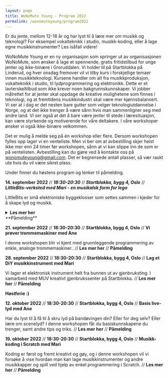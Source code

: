 ```yaml
---
layout: page
title: WoNoMute Young - Program 2022
permalink: /wonomuteyoung/program2022
---
```


Er du jente, mellom 12-18 år og har lyst til å lære mer om musikk
og teknologi? For eksempel vokalteknikk i studio, musikk-koding,
eller å lage egne musikkinstrumenter? Les isåfall videre!

WoNoMute Young er en ny organisasjon som springer ut av organisasjonen WoNoMute, som ønsker å lage et spennende, gratis fritidstilbud for unge jenter og ikke-binære i Groruddalen. Vi holder til på Startblokka på Linderud, og hver onsdag fremover vil vi tilby kurs i forskjellige temaer innen musikkteknologi. Kursene handler om alt fra musikkproduksjon, vokalteknikk i studio, til lydprogrammering og elektronikk. Dette er et lavterskeltilbud som ikke krever noen bakgrunnskunnskaper. Vi jobber målrettet for at jenter skal oppdage de kreative mulighetene som finnes i teknologi, og at fremtidens musikkindustri skal være mer kjønnsbalansert. Vi ser at i dag er det nesten bare gutter som velger teknologiutdannelse i Norge, og at det ikke trenger å være sånn hvis man sammenligner seg med andre land. Vi ser også at det å bare være jenter til stede i læresituasjon, kan være styrkende og motiverende for våre deltakere. I våre workshoper ønsker vi også ikke-binære velkommen.

Det er mulig å melde seg på én workshop eller flere. Dersom workshopen fylles opp lager vi en venteliste. Men vi ber om at avbestilling skjer helst ikke mer enn 24 timer før workshopen, sånn at vi kan slippe inn de som er på ventelisten. Avbestilling kan du gjøre ved å kontakte oss på [wonomuteyoung@gmail.com](wonomuteyoung@gmail.com). Det er begrensede antall plasser, så vær raskt ute hvis du vil være sikret plass.

Under finner du høstens program og lenker til påmelding.



**14. september 2022** // ***18:30-20:30*** // ***Startblokka, bygg 4, Oslo*** // ***LittleBits-verksted med Mari - en musikalsk form for lego***


LittleBits er små elektroniske byggeklosser som settes sammen i kjeder for å skape lyd og
musikk. 

<details><summary><b>Les mer her</b></summary> 
<p>

<img src="/assets/wonomuteyoung/workshops/littlebits.jpg" size="10%">

Workshopen er et utforskende og hyggelig kurs som ikke krever noen forkunnskaper. LittleBits er et byggesett for å lage en synth. Workshopen er for jenter og ikke-binære i alderen 12-18 år og passer for alle som er nysgjerrige og har en utforskende spire i magen. 
<br><br>
LittleBits er små elektroniske byggeklosser som settes sammen i kjeder for å skape lyd og musikk. Konseptet er utviklet av Korg og gjør det lett for hvem som helst å bygge små synther. Samtidig lærer man litt om hvordan synther er bygd opp. Vi gir en kort introduksjon til hvordan littleBits fungerer, deretter får dere prøve selv! Til slutt har vi en improvisert jam-session der alle får spille med de selvlagde instrumentene sine. Ingen forkunnskaper er nødvendig til denne workshopen.
<br><br>
Tilgjengelige plasser: 10.
</p>
</details>
**Påmelding**


**21. september 2022** // **18:30-20:30** // **Startblokka, bygg 4, Oslo** // **Vi prøver trommemaskiner med Ane**

I denne workshopen blir vi kjent med grunnleggende programmering av enkle, analoge trommemaskiner.. // **Les mer her** // **Påmelding**

**28. september 2022** // **18:30-20:30** // **Startblokka, bygg 4, Oslo** // **Lag et DiY musikkinstrument med Mari**

Vi lager et elektronisk instrument helt fra bunnen ut av gjenbruksting. I samarbeid med MUV
kreativt gjenbrukssenter på Startblokka. // **Les mer her** // **Påmelding**

**Høstferie :)**

**12. oktober 2022** // **18:30-20:30** // **Startblokka, bygg 4, Oslo** // **Basis live-lyd med Ane**

Har du lyst til å få til å skru lyd på bandøvingen din? Eller for deg selv? Eller lære om scenelyd?
I denne workshopen får du basiskunnskapene du trenger, samt andre tips og triks. // **Les mer her** // **Påmelding**

**19. oktober 2022** // **18:30-20:30** // **Startblokka, bygg 4, Oslo** // **Musikk-koding i Scratch med Mari**

Koding er først og fremt kreativt og gøy, og i denne workshopen vil vi forsøke å vise hvordan man
kan lage musikkinstrumenter og andre musikkapper og spill ved hjelp av enkel programmering i
Scratch. // **Les mer her** // **Påmelding**

